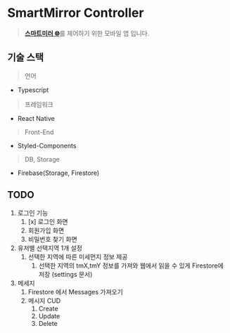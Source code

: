 # SmartMirror Controller

> [**스마트미러 🌐**](http://github.com/Strongorange/newMirror/tree/dev-user)를 제어하기 위한 모바일 앱 입니다.

## 기술 스택

> 언어

- Typescript

> 프레임워크

- React Native

> Front-End

- Styled-Components

> DB, Storage

- Firebase(Storage, Firestore)

## TODO

1. 로그인 기능
   1. [x] 로그인 화면
   2. 회원가입 화면
   3. 비밀번호 찾기 화면
2. 유저별 선택지역 1개 설정
   1. 선택한 지역에 따른 미세먼지 정보 제공
      1. 선택한 지역의 tmX,tmY 정보를 가져와 웹에서 읽을 수 있게 Firestore에 저장 (settings 문서)
3. 메세지
   1. Firestore 에서 Messages 가져오기
   2. 메시지 CUD
      1. Create
      2. Update
      3. Delete
